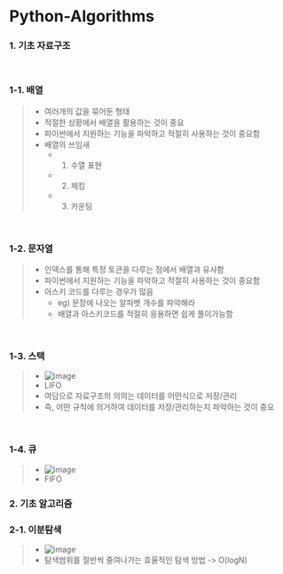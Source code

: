 # Python-Algorithms

### 1. 기초 자료구조

<br>

### 1-1. 배열
> - 여러개의 값을 묶어둔 형태
> - 적절한 상황에서 배열을 활용하는 것이 중요
> - 파이썬에서 지원하는 기능을 파악하고 적절히 사용하는 것이 중요함 
> - 배열의 쓰임새
>   - 1. 수열 표현
>   - 2. 체킹
>   - 3. 카운팅

<br>

### 1-2. 문자열 
> - 인덱스를 통해 특정 토큰을 다루는 점에서 배열과 유사함
> - 파이썬에서 지원하는 기능을 파악하고 적절히 사용하는 것이 중요함
> - 아스키 코드를 다루는 경우가 많음
>   - eg) 문장에 나오는 알파벳 개수를 파악해라
>   - 배열과 아스키코드를 적절히 응용하면 쉽게 풀이가능함

<br>

### 1-3. 스택 
> - ![image](https://github.com/user-attachments/assets/0916969f-3e87-4987-b868-734ecf5652a3)
> - LIFO
> - 여담으로 자료구조의 의의는 데이터를 어떤식으로 저장/관리
> - 즉, 어떤 규칙에 의거하여 데이터를 저장/관리하는지 파악하는 것이 중요 

<br>

### 1-4. 큐
> - ![image](https://github.com/user-attachments/assets/fe3a102e-88a9-4be3-bc33-5ce5a5f606b2)
> - FIFO


### 2. 기초 알고리즘 

### 2-1. 이분탐색 
> - ![image](https://github.com/user-attachments/assets/1b19f940-6fe5-4c05-a15d-2d5d47f97111)
> - 탐색범위를 절반씩 줄여나가는 효율적인 탐색 방법 -> O(logN)
 
